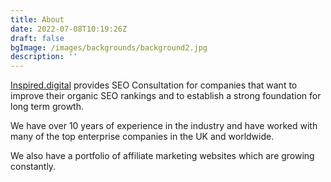 ```yaml
---
title: About
date: 2022-07-08T10:19:26Z
draft: false
bgImage: /images/backgrounds/background2.jpg
description: ''
---
```

[Inspired.digital](https://inspired.digital) provides SEO Consultation for companies that want to improve their organic SEO rankings and to establish a strong foundation for long term growth.

We have over 10 years of experience in the industry and have worked with many of the top enterprise companies in the UK and worldwide.

We also have a portfolio of affiliate marketing websites which are growing constantly.